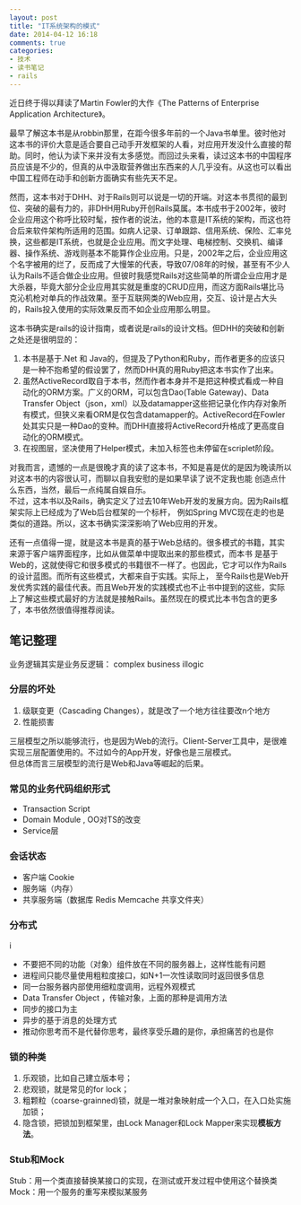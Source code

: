 ```yaml
---
layout: post
title: "IT系统架构的模式"
date: 2014-04-12 16:18
comments: true
categories: 
- 技术
- 读书笔记
- rails
---
```


近日终于得以拜读了Martin Fowler的大作《The Patterns of Enterprise Application Architecture》。

最早了解这本书是从robbin那里，在距今很多年前的一个Java书单里。彼时他对这本书的评价大意是适合要自己动手开发框架的人看，对应用开发没什么直接的帮助。同时，他认为读下来并没有太多感觉。而回过头来看，读过这本书的中国程序员应该是不少的，但真的从中汲取营养做出东西来的人几乎没有。从这也可以看出中国工程师在动手和创新方面确实有些先天不足。

然而，这本书对于DHH、对于Rails则可以说是一切的开端。对这本书贯彻的最到位、突破的最有力的，非DHH用Ruby开创Rails莫属。本书成书于2002年，彼时企业应用这个称呼比较时髦，按作者的说法，他的本意是IT系统的架构，而这也符合后来软件架构所适用的范围。如病人记录、订单跟踪、信用系统、保险、汇率兑换，这些都是IT系统，也就是企业应用。而文字处理、电梯控制、交换机、编译器、操作系统、游戏则基本不能算作企业应用。只是，2002年之后，企业应用这个名字被用的烂了，反而成了大慢笨的代表，导致07/08年的时候，甚至有不少人认为Rails不适合做企业应用。但彼时我感觉Rails对这些简单的所谓企业应用才是大杀器，毕竟大部分企业应用其实就是重度的CRUD应用，而这方面Rails堪比马克沁机枪对单兵的作战效果。至于互联网类的Web应用，交互、设计是占大头的，Rails投入使用的实际效果反而不如企业应用那么明显。

这本书确实是rails的设计指南，或者说是rails的设计文档。但DHH的突破和创新之处还是很明显的：

1. 本书是基于.Net 和 Java的，但提及了Python和Ruby，而作者更多的应该只是一种不抱希望的假设罢了，然而DHH真的用Ruby把这本书实作了出来。
2. 虽然ActiveRecord取自于本书，然而作者本身并不是把这种模式看成一种自动化的ORM方案。广义的ORM，可以包含Dao(Table Gateway)、Data Transfer Object（json，xml）以及datamapper这些把记录化作内存对象所有模式，但狭义来看ORM是仅包含datamapper的。ActiveRecord在Fowler处其实只是一种Dao的变种。而DHH直接将ActiveRecord升格成了更高度自动化的ORM模式。
3. 在视图层，坚决使用了Helper模式，未加入标签也未停留在scriplet阶段。

对我而言，遗憾的一点是很晚才真的读了这本书，不知是喜是优的是因为晚读所以对这本书的内容很认可，而聊以自我安慰的是如果早读了说不定我也能
创造点什么东西，当然，最后一点纯属自娱自乐。  
不过，这本书以及Rails，确实定义了过去10年Web开发的发展方向。因为Rails框架实际上已经成为了Web后台框架的一个标杆，
例如Spring MVC现在走的也是类似的道路。所以，这本书确实深深影响了Web应用的开发。

还有一点值得一提，就是这本书是真的基于Web总结的。很多模式的书籍，其实来源于客户端界面程序，比如从做菜单中提取出来的那些模式，而本书
是基于Web的，这就使得它和很多模式的书籍很不一样了。也因此，它才可以作为Rails的设计蓝图。而所有这些模式，大都来自于实践。实际上，
至今Rails也是Web开发优秀实践的最佳代表。而且Web开发的实践模式也不止书中提到的这些，实际上了解这些模式最好的方法就是接触Rails。虽然现在的模式比本书包含的更多了，本书依然很值得推荐阅读。

## 笔记整理

业务逻辑其实是业务反逻辑： complex business illogic 

### 分层的坏处

1. 级联变更（Cascading Changes），就是改了一个地方往往要改n个地方
2. 性能损害

三层模型之所以能够流行，也是因为Web的流行。Client-Server工具中，是很难实现三层配置使用的。不过如今的App开发，好像也是三层模式。  
但总体而言三层模型的流行是Web和Java等崛起的后果。

### 常见的业务代码组织形式

* Transaction Script  
* Domain Module , OO对TS的改变  
* Service层

### 会话状态

* 客户端 Cookie
* 服务端（内存）
* 共享服务端（数据库 Redis Memcache 共享文件夹）

### 分布式
i
* 不要把不同的功能（对象）组件放在不同的服务器上，这样性能有问题
* 进程间只能尽量使用粗粒度接口，如N+1一次性读取同时返回很多信息
* 同一台服务器内部使用细粒度调用，远程外观模式  
* Data Transfer Object ，传输对象，上面的那种是调用方法
* 同步的接口为主
* 异步的基于消息的处理方式
* 推动你思考而不是代替你思考，最终享受乐趣的是你，承担痛苦的也是你

### 锁的种类

1. 乐观锁，比如自己建立版本号；
2. 悲观锁，就是常见的for lock；
3. 粗颗粒（coarse-grainned)锁，就是一堆对象映射成一个入口，在入口处实施加锁；
4. 隐含锁，把锁加到框架里，由Lock Manager和Lock Mapper来实现**模板方法**。

### Stub和Mock

Stub：用一个类直接替换某接口的实现，在测试或开发过程中使用这个替换类  
Mock：用一个服务的重写来模拟某服务  



